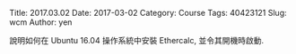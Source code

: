 Title: 2017.03.02
Date: 2017-03-02
Category: Course
Tags: 40423121
Slug: wcm
Author: yen

說明如何在 Ubuntu 16.04 操作系統中安裝 Ethercalc, 並令其開機時啟動.

<!-- PELICAN_END_SUMMARY -->



